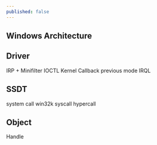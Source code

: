 ```yaml
---
published: false
---
```

## Windows Architecture

## Driver
IRP + Minifilter
IOCTL
Kernel Callback
previous mode
IRQL

## SSDT
system call
win32k syscall
hypercall

## Object 
Handle
